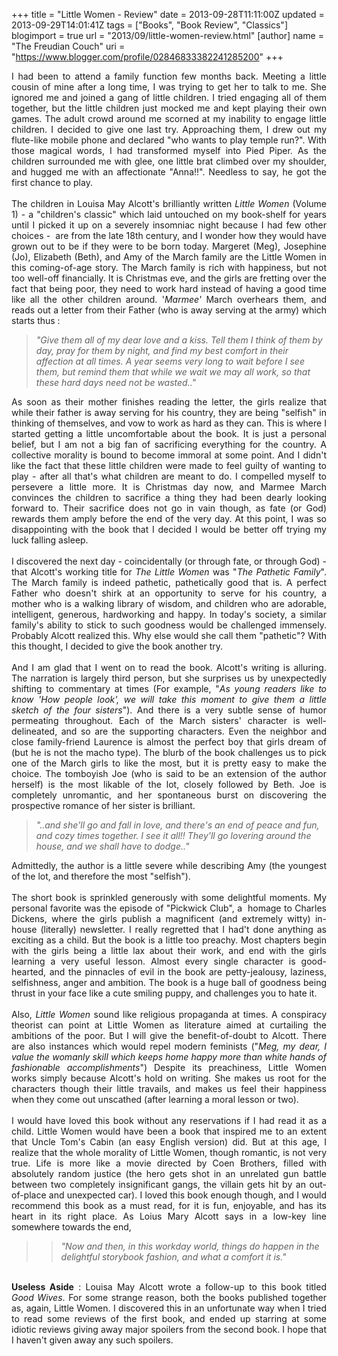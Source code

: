 +++
title = "Little Women - Review"
date = 2013-09-28T11:11:00Z
updated = 2013-09-29T14:01:41Z
tags = ["Books", "Book Review", "Classics"]
blogimport = true 
url = "2013/09/little-women-review.html"
[author]
	name = "The Freudian Couch"
	uri = "https://www.blogger.com/profile/02846833382241285200"
+++

<div dir="ltr" style="text-align: left;" trbidi="on">
<div style="text-align: justify;">
I had been to attend a family function few months back. Meeting a little cousin of mine after a long time, I was trying to get her to talk to me. She ignored me and joined a gang of little children. I tried engaging all of them together, but the little children just mocked me and kept playing their own games. The adult crowd around me scorned at my inability to engage little children. I decided to give one last try. Approaching them, I drew out my flute-like mobile phone and declared "who wants to play temple run?". With those magical words, I had transformed myself into Pied Piper. As the children surrounded me with glee, one little brat climbed over my shoulder, and hugged me with an affectionate "Anna!!". Needless to say, he got the first chance to play.</div>
<div style="text-align: justify;">
<br /></div>
<div style="text-align: justify;">
The children in Louisa May Alcott's brilliantly written <i>Little Women</i> (Volume 1) - a "children's classic" which laid untouched on my book-shelf for years until I picked it up on a severely insomniac night because I had few other choices - &nbsp;are from the late 18th century, and I wonder how they would have grown out to be if they were to be born today. Margeret (Meg), Josephine (Jo), Elizabeth (Beth), and Amy of the March family are the Little Women in this coming-of-age story. The March family is rich with happiness, but not too well-off financially. It is Christmas eve, and the girls are fretting over the fact that being poor, they need to work hard instead of having a good time like all the other children around. '<i>Marmee'</i>&nbsp;March overhears them, and reads out a letter from their Father (who is away serving at the army) which starts thus :</div>
<blockquote class="tr_bq">
<i>"Give them all of my dear love and a kiss. Tell them I think of them by day, pray for them by night, and find my best comfort in their affection at all times. A year seems very long to wait before I see them, but remind them that while we wait we may all work, so that these hard days need not be wasted.."</i></blockquote>
<div style="text-align: justify;">
As soon as their mother finishes reading the letter, the girls realize that while their father is away serving for his country, they are being "selfish" in thinking of themselves, and vow to work as hard as they can. This is where I started getting a little uncomfortable about the book. It is just a personal belief, but I am not a big fan of sacrificing everything for the country. A collective morality is bound to become immoral at some point. And I didn't like the fact that these little children were made to feel guilty of wanting to play - after all that's what children are meant to do. I compelled myself to persevere a little more. It is Christmas day now, and Marmee March convinces the children to sacrifice a thing they had been dearly looking forward to. Their sacrifice does not go in vain though, as fate (or God) rewards them amply before the end of the very day. At this point, I was so disappointing with the book that I decided I would be better off trying my luck falling asleep.</div>
<div style="text-align: justify;">
<br /></div>
<div style="text-align: justify;">
I discovered the next day - coincidentally (or through fate, or through God) - that Alcott's working title for <i>The Little Women</i> was "<i>The Pathetic Family</i>". The March family is indeed pathetic, pathetically good that is. A perfect Father who doesn't shirk at an opportunity to serve for his country, a mother who is a walking library of wisdom, and children who are adorable, intelligent, generous, hardworking and happy. In today's society, a similar family's ability to stick to such goodness would be challenged immensely. Probably Alcott realized this. Why else would she call them "pathetic"? With this thought, I decided to give the book another try.</div>
<div style="text-align: justify;">
<br /></div>
<div style="text-align: justify;">
And I am glad that I went on to read the book. Alcott's writing is alluring. The narration is largely third person, but she surprises us by unexpectedly shifting to commentary at times (For example, "<i>As young readers like to know 'How people look', we will take this moment to give them a little sketch of the four sisters</i>"). And there is a very subtle sense of humor permeating throughout. Each of the March sisters' character is well-delineated, and so are the supporting characters. Even the neighbor and close family-friend Laurence is almost the perfect boy that girls dream of (but he is not the macho type). The blurb of the book challenges us to pick one of the March girls to like the most, but it is pretty easy to make the choice. The tomboyish Joe (who is said to be an extension of the author herself) is the most likable of the lot, closely followed by Beth. Joe is completely unromantic, and her spontaneous burst on discovering the prospective romance of her sister is brilliant.</div>
<blockquote class="tr_bq">
<i>"..and she'll go and fall in love, and there's an end of peace and fun, and cozy times together. I see it all!! They'll go lovering around the house, and we shall have to dodge.."</i></blockquote>
<div style="text-align: justify;">
Admittedly, the author is a little severe while describing Amy (the youngest of the lot, and therefore the most "selfish").&nbsp;</div>
<div style="text-align: justify;">
<br /></div>
<div style="text-align: justify;">
The short book is sprinkled generously with some delightful moments. My personal favorite was the episode of "Pickwick Club", a &nbsp;homage to Charles Dickens, where the girls publish a magnificent (and extremely witty) in-house (literally) newsletter. I really regretted that I had't done anything as exciting as a child. But the book is a little too preachy. Most chapters begin with the girls being a little lax about their work, and end with the girls learning a very useful lesson. Almost every single character is good-hearted, and the pinnacles of evil in the book are petty-jealousy, laziness, selfishness, anger and ambition. The book is a huge ball of goodness being thrust in your face like a cute smiling puppy, and challenges you to hate it.</div>
<div style="text-align: justify;">
<br /></div>
<div style="text-align: justify;">
Also, <i>Little Women</i> sound like religious propaganda at times. A conspiracy theorist can point at Little Women as literature aimed at curtailing the ambitions of the poor. But I will give the benefit-of-doubt to Alcott. There are also instances which would repel modern feminists ("<i>Meg, my dear, I value the womanly skill which keeps home happy more than white hands of fashionable accomplishments</i>") Despite its preachiness, Little Women works simply because Alcott's hold on writing. She makes us root for the characters though their little travails, and makes us feel their happiness when they come out unscathed (after learning a moral lesson or two).</div>
<div style="text-align: justify;">
<br /></div>
<div style="text-align: justify;">
I would have loved this book without any reservations if I had read it as a child. Little Women would have been a book that inspired me to an extent that Uncle Tom's Cabin (an easy English version) did. But at this age, I realize that the whole morality of Little Women, though romantic, is not very true. Life is more like a movie directed by Coen Brothers, filled with absolutely random justice (the hero gets shot in an unrelated gun battle between two completely insignificant gangs, the villain gets hit by an out-of-place and unexpected car). I loved this book enough though, and I would recommend this book as a must read, for it is fun, enjoyable, and has its heart in its right place. As Loius Mary Alcott says in a low-key line somewhere towards the end,</div>
<blockquote class="tr_bq">
<blockquote class="tr_bq">
<i>"Now and then, in this workday world, things do happen in the delightful storybook fashion, and what a comfort it is."</i></blockquote>
</blockquote>
<br />
<div style="text-align: justify;">
<b>Useless Aside</b> :&nbsp;<span style="text-align: justify;">Louisa May Alcott wrote a follow-up to this book titled <i>Good Wives</i>. For some strange reason, both the books published together as, again, Little Women. I discovered this in an unfortunate way when I tried to read some reviews of the first book, and ended up starring at some idiotic reviews giving away major spoilers from the second book. I hope that I haven't given away any such spoilers.</span></div>
</div>


